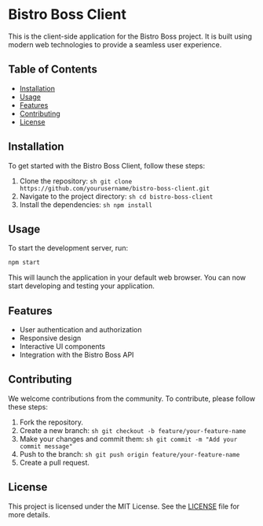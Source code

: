 # Bistro Boss Client

This is the client-side application for the Bistro Boss project. It is built using modern web technologies to provide a seamless user experience.

## Table of Contents

- [Installation](#installation)
- [Usage](#usage)
- [Features](#features)
- [Contributing](#contributing)
- [License](#license)

## Installation

To get started with the Bistro Boss Client, follow these steps:

1. Clone the repository:
        ```sh
        git clone https://github.com/yourusername/bistro-boss-client.git
        ```
2. Navigate to the project directory:
        ```sh
        cd bistro-boss-client
        ```
3. Install the dependencies:
        ```sh
        npm install
        ```

## Usage

To start the development server, run:
```sh
npm start
```

This will launch the application in your default web browser. You can now start developing and testing your application.

## Features

- User authentication and authorization
- Responsive design
- Interactive UI components
- Integration with the Bistro Boss API

## Contributing

We welcome contributions from the community. To contribute, please follow these steps:

1. Fork the repository.
2. Create a new branch:
        ```sh
        git checkout -b feature/your-feature-name
        ```
3. Make your changes and commit them:
        ```sh
        git commit -m "Add your commit message"
        ```
4. Push to the branch:
        ```sh
        git push origin feature/your-feature-name
        ```
5. Create a pull request.

## License

This project is licensed under the MIT License. See the [LICENSE](LICENSE) file for more details.